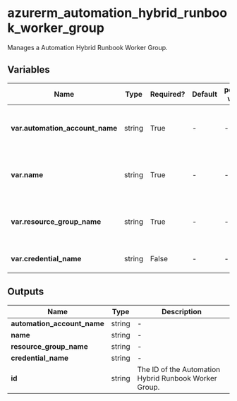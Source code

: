# azurerm_automation_hybrid_runbook_worker_group

Manages a Automation Hybrid Runbook Worker Group.

## Variables

| Name | Type | Required? | Default  | possible values | Description |
| ---- | ---- | --------- | -------- | ----------- | ----------- |
| **var.automation_account_name** | string | True | -  |  -  | The name of the Automation Account in which the Runbook Worker Group is created. Changing this forces a new resource to be created. | 
| **var.name** | string | True | -  |  -  | The name which should be used for this Automation Account Runbook Worker Group. Changing this forces a new resource to be created. | 
| **var.resource_group_name** | string | True | -  |  -  | The name of the Resource Group where the Automation should exist. Changing this forces a new Automation to be created. | 
| **var.credential_name** | string | False | -  |  -  | The name of resource type `azurerm_automation_credential` to use for hybrid worker. | 



## Outputs

| Name | Type | Description |
| ---- | ---- | --------- | 
| **automation_account_name** | string  | - | 
| **name** | string  | - | 
| **resource_group_name** | string  | - | 
| **credential_name** | string  | - | 
| **id** | string  | The ID of the Automation Hybrid Runbook Worker Group. | 